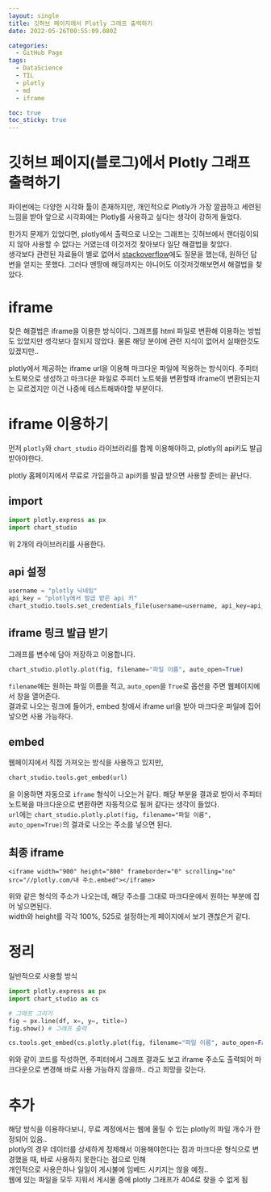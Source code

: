 ```yaml
---
layout: single
title: 깃허브 페이지에서 Plotly 그래프 출력하기
date: 2022-05-26T00:55:09.080Z

categories:
  - GitHub Page
tags:
  - DataScience
  - TIL
  - plotly
  - md
  - iframe

toc: true
toc_sticky: true
---
```


# 깃허브 페이지(블로그)에서 Plotly 그래프 출력하기
파이썬에는 다양한 시각화 툴이 존재하지만, 개인적으로 Plotly가 가장 깔끔하고 세련된 느낌을 받아 앞으로 시각화에는 Plotly를 사용하고 싶다는 생각이 강하게 들었다.  

한가지 문제가 있었다면, plotly에서 출력으로 나오는 그래프는 깃허브에서 랜더링이되지 않아 사용할 수 없다는 거였는데 이것저것 찾아보다 일단 해결법을 찾았다.  
생각보다 관련된 자료들이 별로 없어서 [stackoverflow](https://stackoverflow.com/questions/72378397/about-plotly-how-can-i-post-it-for-my-github-pages?noredirect=1#comment127864773_72378397)에도 질문을 했는데, 원하던 답변을 얻지는 못했다. 그러다 맨땅에 해딩까지는 아니어도 이것저것해보면서 해결법을 찾았다.

# iframe
찾은 해결법은 iframe을 이용한 방식이다. 그래프를 html 파일로 변환해 이용하는 방법도 있었지만 생각보다 잘되지 않았다. 물론 해당 분야에 관련 지식이 없어서 실패한것도 있겠지만..  

plotly에서 제공하는 iframe url을 이용해 마크다운 파일에 적용하는 방식이다. 주피터 노트북으로 생성하고 마크다운 파일로 주피터 노트북을 변환할때 iframe이 변환되는지는 모르겠지만 이건 나중에 테스트해봐야할 부분이다.

# iframe 이용하기
먼저 `plotly`와 `chart_studio` 라이브러리를 함께 이용해야하고, plotly의 api키도 발급 받아야한다.  

plotly 홈페이지에서 무료로 가입을하고 api키를 발급 받으면 사용할 준비는 끝난다.

## import 
```python
import plotly.express as px
import chart_studio
```
위 2개의 라이브러리를 사용한다.

## api 설정
```python
username = "plotly 닉네임"
api_key = "plotly에서 발급 받은 api 키"
chart_studio.tools.set_credentials_file(username=username, api_key=api_key)
```

## iframe 링크 발급 받기
그래프를 변수에 담아 저장하고 이용합니다.
```python
chart_studio.plotly.plot(fig, filename="파일 이름", auto_open=True)
```
`filename`에는 원하는 파일 이름을 적고, `auto_open`을 `True`로 옵션을 주면 웹페이지에서 창을 열어준다.  
결과로 나오는 링크에 들어가, embed 창에서 iframe url을 받아 마크다운 파일에 집어 넣으면 사용 가능하다.

## embed
웹페이지에서 직접 가져오는 방식을 사용하고 있지만,  
```python
chart_studio.tools.get_embed(url)
```
을 이용하면 자동으로 `iframe` 형식이 나오는거 같다. 해당 부분을 결과로 받아서 주피터노트북을 마크다운으로 변환하면 자동적으로 될꺼 같다는 생각이 들었다.  
`url`에는 `chart_studio.plotly.plot(fig, filename="파일 이름", auto_open=True)`의 결과로 나오는 주소를 넣으면 된다.

## 최종 iframe
```
<iframe width="900" height="800" frameborder="0" scrolling="no" src="//plotly.com/내 주소.embed"></iframe>
```
위와 같은 형식의 주소가 나오는데, 해당 주소를 그대로 마크다운에서 원하는 부분에 집어 넣으면된다.  
width와 height를 각각 100%, 525로 설정하는게 페이지에서 보기 괜찮은거 같다.

# 정리
일반적으로 사용할 방식
```python
import plotly.express as px
import chart_studio as cs

# 그래프 그리기
fig = px.line(df, x=, y=, title=)
fig.show() # 그래프 출력

cs.tools.get_embed(cs.plotly.plot(fig, filename="파일 이름", auto_open=False))
```
위와 같이 코드를 작성하면, 주피터에서 그래프 결과도 보고 iframe 주소도 출력되어 마크다운으로 변경해 바로 사용 가능하지 않을까.. 라고 희망을 갖는다.

# 추가
해당 방식을 이용하다보니, 무료 계정에서는 웹에 올릴 수 있는 plotly의 파일 개수가 한정되어 있음..  
plotly의 경우 데이터를 상세하게 정제해서 이용해야한다는 점과 마크다운 형식으로 변경했을 때, 바로 사용하지 못한다는 점으로 인해  
개인적으로 사용은하나 일일이 게시불에 임베드 시키지는 않을 예정..  
웹에 있는 파일을 모두 지워서 게시물 중에 plotly 그래프가 404로 찾을 수 없게 됨
 